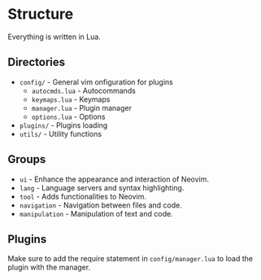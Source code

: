 # Structure

Everything is written in Lua.

## Directories

- `config/` - General vim onfiguration for plugins
	- `autocmds.lua` - Autocommands
	- `keymaps.lua` - Keymaps
	- `manager.lua` - Plugin manager
	- `options.lua` - Options
- `plugins/` - Plugins loading
- `utils/` - Utility functions

## Groups

- `ui` - Enhance the appearance and interaction of Neovim.
- `lang` - Language servers and syntax highlighting.
- `tool` - Adds functionalities to Neovim.
- `navigation` - Navigation between files and code.
- `manipulation` - Manipulation of text and code.

## Plugins

Make sure to add the require statement in `config/manager.lua` to load the plugin with the manager.
